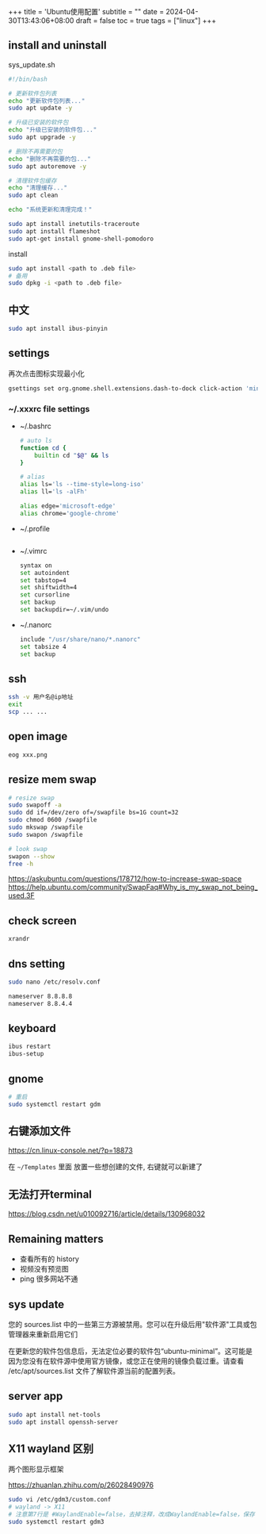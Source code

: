+++
title = 'Ubuntu使用配置'
subtitle = ""
date = 2024-04-30T13:43:06+08:00
draft = false
toc = true
tags = ["linux"]
+++

## install and uninstall

sys_update.sh

```bash
#!/bin/bash

# 更新软件包列表
echo "更新软件包列表..."
sudo apt update -y

# 升级已安装的软件包
echo "升级已安装的软件包..."
sudo apt upgrade -y

# 删除不再需要的包
echo "删除不再需要的包..."
sudo apt autoremove -y

# 清理软件包缓存
echo "清理缓存..."
sudo apt clean

echo "系统更新和清理完成！"
```

```bash
sudo apt install inetutils-traceroute
sudo apt install flameshot
sudo apt-get install gnome-shell-pomodoro
```

install
```bash
sudo apt install <path to .deb file>
# 备用
sudo dpkg -i <path to .deb file>
```

## 中文

```bash
sudo apt install ibus-pinyin
```
## settings

再次点击图标实现最小化

```bash
gsettings set org.gnome.shell.extensions.dash-to-dock click-action 'minimize'
```

### ~/.xxxrc file settings

-   ~/.bashrc

    ```bash
    # auto ls
    function cd {
        builtin cd "$@" && ls
    }

    # alias
    alias ls='ls --time-style=long-iso'
    alias ll='ls -alFh'

    alias edge='microsoft-edge'
    alias chrome='google-chrome'

    ```
- ~/.profile
    ```bash

    ```
-   ~/.vimrc

    ```bash
    syntax on
    set autoindent
    set tabstop=4
    set shiftwidth=4
    set cursorline
    set backup
    set backupdir=~/.vim/undo
    ```

-   ~/.nanorc

    ```bash
    include "/usr/share/nano/*.nanorc"
    set tabsize 4
    set backup
    ```

<!--
## Homebrew

https://docs.brew.sh/Homebrew-on-Linux -->

## ssh

<!-- ssh -v ubuntu@134.175.124.152 -->

```bash
ssh -v 用户名@ip地址
exit
scp ... ...
```

## open image

```bash
eog xxx.png
```

## resize mem swap

```bash
# resize swap
sudo swapoff -a
sudo dd if=/dev/zero of=/swapfile bs=1G count=32
sudo chmod 0600 /swapfile
sudo mkswap /swapfile
sudo swapon /swapfile

# look swap
swapon --show
free -h
```

https://askubuntu.com/questions/178712/how-to-increase-swap-space
https://help.ubuntu.com/community/SwapFaq#Why_is_my_swap_not_being_used.3F

## check screen

```bash
xrandr
```
## dns setting

```bash
sudo nano /etc/resolv.conf

nameserver 8.8.8.8
nameserver 8.8.4.4
```

## keyboard

```bash
ibus restart
ibus-setup
```
## gnome

```bash
# 重启
sudo systemctl restart gdm
```

## 右键添加文件

<https://cn.linux-console.net/?p=18873>

在 `~/Templates` 里面 放置一些想创建的文件, 右键就可以新建了

## 无法打开terminal

<https://blog.csdn.net/u010092716/article/details/130968032>

## Remaining matters

-   查看所有的 history
-   视频没有预览图
-   ping 很多网站不通


## sys update

您的 sources.list 中的一些第三方源被禁用。您可以在升级后用"软件源"工具或包管理器来重新启用它们


在更新您的软件包信息后，无法定位必要的软件包“ubuntu-minimal”。这可能是因为您没有在软件源中使用官方镜像，或您正在使用的镜像负载过重。请查看 /etc/apt/sources.list 文件了解软件源当前的配置列表。


## server app

```bash
sudo apt install net-tools
sudo apt install openssh-server
```


## X11 wayland 区别

两个图形显示框架

<https://zhuanlan.zhihu.com/p/26028490976>

```bash
sudo vi /etc/gdm3/custom.conf
# wayland -> X11
# 注意第7行是 #WaylandEnable=false，去掉注释，改成WaylandEnable=false，保存
sudo systemctl restart gdm3 
```